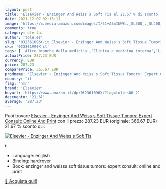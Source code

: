 ```yaml
---
layout: post
title: 'Elsevier - Enzinger And Weiss s Soft Tis al 21.67 % di sconto'
date: 2021-12-07 02:15:11
image: 'https://m.media-amazon.com/images/I/51+A3mINW8L._SL500_._SL400_.jpg'
comments: true
category: ofertas
author: 'tole.es'
slug: '032361096X-it Elsevier - Enzinger And Weiss s Soft Tissue Tumors: Expert...'
sku: '032361096X-it'
tags: [ 'Altre branche della medicina','Clinica e medicina interna','Libri','Malattie e disturbi','Medicina','Oncologia','Patologia','Scienze, tecnologia e medicina','elsevier', ]
actualPrice: 287.23 EUR
currency: EUR
price: 287.23
comparePrice: 366.67 EUR
prodname: 'Elsevier - Enzinger And Weiss s Soft Tissue Tumors: Expert Consult: Online And Print'
country: 'it'
flag: '🇮🇹'
brand: 'Elsevier'
buyurl: 'https://www.amazon.it/dp/032361096X/?tag=tolees00-21'
descuento: '21.67'
average: '287.23'
---
```


Puoi trovare [Elsevier - Enzinger And Weiss s Soft Tissue Tumors: Expert Consult: Online And Print](https://www.amazon.it/dp/032361096X/?tag=tolees00-21) con il prezzo 287.23 EUR (originale: 366.67 EUR) 21.67 % sconto qui:

[![Elsevier - Enzinger And Weiss s Soft Tis](https://m.media-amazon.com/images/I/51+A3mINW8L._SL500_._SL400_.jpg)](https://www.amazon.it/dp/032361096X/?tag=tolees00-21)

ℹ️:

- Language: english
- Binding: hardcover
- Book: enzinger and weisss soft tissue tumors: expert consult: online and print

[🛒 Acquista qui!!](https://www.amazon.it/dp/032361096X/?tag=tolees00-21)
